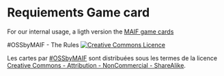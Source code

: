 # Requiements Game card
For our internal usage, a ligth version the [MAIF game cards](https://github.com/MAIF/cards)



#OSSbyMAIF - The Rules
<a rel="license" href="http://creativecommons.org/licenses/by-nc-sa/4.0/"><img alt="Creative Commons Licence" style="border-width:0" src="https://i.creativecommons.org/l/by-nc-sa/4.0/88x31.png" /></a>

<span xmlns:dct="http://purl.org/dc/terms/" property="dct:title">Les cartes</span> par <a xmlns:cc="http://creativecommons.org/ns#" href="https://maif.github.io" property="cc:attributionName" rel="cc:attributionURL">#OSSbyMAIF</a> sont distribuées sous les termes de la licence <a rel="license" href="http://creativecommons.org/licenses/by-nc-sa/4.0/">Creative Commons - Attribution - NonCommercial - ShareAlike</a>.